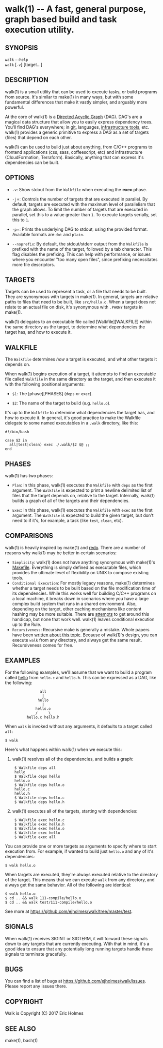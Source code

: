 walk(1) -- A fast, general purpose, graph based build and task execution utility.
==============================================================================================

## SYNOPSIS

`walk` `--help`<br>
`walk` [`-v`] [target...]<br>

## DESCRIPTION

walk(1) is a small utility that can be used to execute tasks, or build programs
from source. It's similar to make(1) in many ways, but with some fundamental
differences that make it vastly simpler, and arguably more powerful.

At the core of walk(1) is a [Directed Acyclic
Graph](https://en.wikipedia.org/wiki/Directed_acyclic_graph) (DAG). DAG's are a
magical data structure that allow you to easily express dependency trees.
You'll find DAG's everywhere; in
[git](http://eagain.net/articles/git-for-computer-scientists/), languages,
[infrastructure tools](https://github.com/hashicorp/terraform/tree/master/dag),
etc. walk(1) provides a generic primitive to express a DAG as a set of targets
(files) that depend on each other.

walk(1) can be used to build just about anything, from C/C++ programs to
frontend applications (css, sass, coffeescript, etc) and infrastructure
(CloudFormation, Terraform). Basically, anything that can express it's
dependencies can be built.

## OPTIONS

  * `-v`:
    Show stdout from the `Walkfile` when executing the **exec** phase.

  * `-j`=<number>:
    Controls the number of targets that are executed in parallel. By default,
    targets are executed with the maximum level of parallelism that the graph
    allows. To limit the number of targets that are executed in parallel, set
    this to a value greater than `1`. To execute targets serially, set this to
    `1`.

  * `-p`=<format>:
    Prints the underlying DAG to stdout, using the provided format. Available
    formats are `dot` and `plain`.

  * `--noprefix`:
    By default, the stdout/stderr output from the `Walkfile` is prefixed with the name
    of the target, followed by a tab character. This flag disables the
    prefixing. This can help with performance, or issues where you encounter
    "too many open files", since prefixing necessitates more file descriptors.

## TARGETS

Targets can be used to represent a task, or a file that needs to be built. They
are synonymous with targets in make(1). In general, targets are relative paths
to files that need to be built, like `src/hello.o`. When a target does not
relate to an actual file on disk, it's synonymous with `.PHONY` targets in
make(1).

walk(1) delegates to an executable file called [Walkfile][WALKFILE] within the same
directory as the target, to determine what dependencies the target has, and how
to execute it.

## WALKFILE

The `Walkfile` determines _how_ a target is executed, and what other targets it
depends on.

When walk(1) begins execution of a target, it attempts to find an executable
file called `Walkfile` in the same directory as the target, and then executes
it with the following positional arguments:

  * `$1`:
    The [phase][PHASES] (`deps` or `exec`).
  
  * `$2`:
    The name of the target to build (e.g. `hello.o`).

It's up to the `Walkfile` to determine what dependencies the target has, and
how to execute it. In general, it's good practice to make the Walkfile delegate
to some named executables in a `.walk` directory, like this:

    #!/bin/bash

    case $2 in
      all|test|clean) exec ./.walk/$2 $@ ;;
    end

## PHASES

walk(1) has two phases:

  * `Plan`:
    In this phase, walk(1) executes the `Walkfile` with `deps` as the first
    argument. The `Walkfile` is expected to print a newline delimited list of
    files that the target depends on, relative to the target. Internally,
    walk(1) builds a graph of all of the targets and their dependencies.

  * `Exec`:
    In this phase, walk(1) executes the `Walkfile` with `exec` as the first
    argument. The `Walkfile` is expected to build the given target, but don't
    need to if it's, for example, a task (like `test`, `clean`, etc).

## COMPARISONS

walk(1) is heavily inspired by make(1) and
[redo](https://github.com/apenwarr/redo). There are a number of reasons why
walk(1) may be better in certain scenarios:

  * `Simplicity`:
    walk(1) does not have anything synonymous with make(1)'s
    [Makefile](https://www.gnu.org/software/make/manual/make.html). Everything
    is simply defined as executable files, which provides the ultimate level of
    flexibility on UNIX to compose existing tools.
  * `Conditional Execution`:
    For mostly legacy reasons, make(1) determines whether a target needs to be
    built based on the file modification time of its dependencies. While this
    works well for building C/C++ programs on a local machine, it breaks down
    in scenarios where you have a large complex build system that runs in a
    shared environment. Also, depending on the target, other caching
    mechanisms like content hashing may be more suitable. There are
    [attempts](http://blog.jgc.org/2006/04/rebuilding-when-hash-has-changed-not.html)
    to get around this handicap, but none that work well. walk(1) leaves
    conditional execution up to the Rule.
   * `Recursiveness`:
    Recursive make is generally a mistake. Whole papers have been [written
    about this topic](http://aegis.sourceforge.net/auug97.pdf). Because of
    walk(1)'s design, you can execute `walk` from any directory, and always get
    the same result. Recursiveness comes for free.

## EXAMPLES

For the following examples, we'll assume that we want to build a program called
[hello](https://github.com/ejholmes/walk/tree/master/test/111-compile) from
`hello.c` and `hello.h`. This can be expressed as a DAG, like the following:

                    all
                     |
                   hello
                     |
                  hello.o
                  /     \
              hello.c hello.h


When `walk` is invoked without any arguments, it defaults to a target called `all`:

    $ walk

Here's what happens within walk(1) when we execute this:

1. walk(1) resolves all of the dependencies, and builds a graph:

        $ Walkfile deps all
        hello
        $ Walkfile deps hello
        hello.o
        $ Walkfile deps hello.o
        hello.c
        hello.h
        $ Walkfile deps hello.c
        $ Walkfile deps hello.h

2. walk(1) executes all of the targets, starting with dependencies:

        $ Walkfile exec hello.c
        $ Walkfile exec hello.h
        $ Walkfile exec hello.o
        $ Walkfile exec hello
        $ Walkfile exec all

You can provide one or more targets as arguments to specify where to start
execution from. For example, if wanted to build just `hello.o` and any of it's
dependencies:

    $ walk hello.o

When targets are executed, they're always executed relative to the directory of
the target. This means that we can execute `walk` from any directory, and
always get the same behavior. All of the following are identical:

    $ walk hello.o
    $ cd .. && walk 111-compile/hello.o
    $ cd .. && walk test/111-compile/hello.o

See more at <https://github.com/ejholmes/walk/tree/master/test>.

## SIGNALS

When walk(1) receives SIGINT or SIGTERM, it will forward these signals down to
any targets that are currently executing. With that in mind, it's a good idea to
ensure that any potentially long running targets handle these signals to
terminate gracefully.

## BUGS

You can find a list of bugs at <https://github.com/ejholmes/walk/issues>.
Please report any issues there.

## COPYRIGHT

Walk is Copyright (C) 2017 Eric Holmes

## SEE ALSO

make(1), bash(1)
